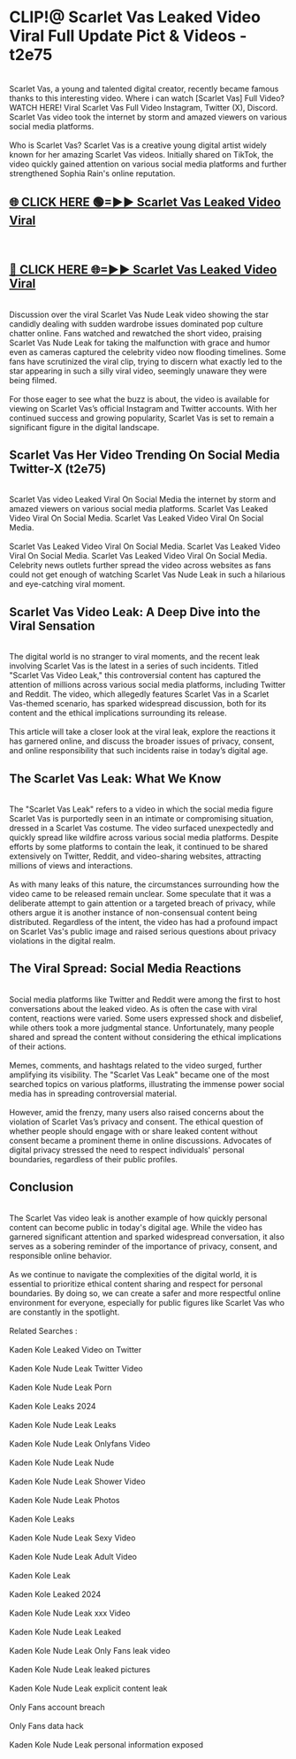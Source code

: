 # CLIP!@ Scarlet Vas Leaked Video Viral Full Update Pict & Videos - t2e75
<br>
Scarlet Vas, a young and talented digital creator, recently became famous thanks to this interesting video. Where i can watch [Scarlet Vas] Full Video? WATCH HERE! Viral Scarlet Vas Full Video Instagram, Twitter (X), Discord. Scarlet Vas video took the internet by storm and amazed viewers on various social media platforms.
<br><br>
Who is Scarlet Vas? Scarlet Vas is a creative young digital artist widely known for her amazing Scarlet Vas videos. Initially shared on TikTok, the video quickly gained attention on various social media platforms and further strengthened Sophia Rain's online reputation.
<br>
<h2><a href="https://bestclip.site?title=Scarlet_Vas">🌐 CLICK HERE 🟢=►► Scarlet Vas Leaked Video Viral</a></h2>
<br>
<h2><a href="https://bestclip.site?title=Scarlet_Vas">🔴 CLICK HERE 🌐=►► Scarlet Vas Leaked Video Viral</a></h2>
<br>
Discussion over the viral Scarlet Vas Nude Leak video showing the star candidly dealing with sudden wardrobe issues dominated pop culture chatter online. Fans watched and rewatched the short video, praising Scarlet Vas Nude Leak for taking the malfunction with grace and humor even as cameras captured the celebrity video now flooding timelines. Some fans have scrutinized the viral clip, trying to discern what exactly led to the star appearing in such a silly viral video, seemingly unaware they were being filmed.
<br><br>
For those eager to see what the buzz is about, the video is available for viewing on Scarlet Vas’s official Instagram and Twitter accounts. With her continued success and growing popularity, Scarlet Vas is set to remain a significant figure in the digital landscape.
<br>
<h2>Scarlet Vas Her Video Trending On Social Media Twitter-X (t2e75)</h2>
<br>
Scarlet Vas video Leaked Viral On Social Media the internet by storm and amazed viewers on various social media platforms. Scarlet Vas Leaked Video Viral On Social Media. Scarlet Vas Leaked Video Viral On Social Media.
<br><br>
Scarlet Vas Leaked Video Viral On Social Media. Scarlet Vas Leaked Video Viral On Social Media. Scarlet Vas Leaked Video Viral On Social Media. Celebrity news outlets further spread the video across websites as fans could not get enough of watching Scarlet Vas Nude Leak in such a hilarious and eye-catching viral moment.
<br>
<h2>Scarlet Vas Video Leak: A Deep Dive into the Viral Sensation</h2>
<br>
The digital world is no stranger to viral moments, and the recent leak involving Scarlet Vas is the latest in a series of such incidents. Titled "Scarlet Vas Video Leak," this controversial content has captured the attention of millions across various social media platforms, including Twitter and Reddit. The video, which allegedly features Scarlet Vas in a Scarlet Vas-themed scenario, has sparked widespread discussion, both for its content and the ethical implications surrounding its release.
<br><br>
This article will take a closer look at the viral leak, explore the reactions it has garnered online, and discuss the broader issues of privacy, consent, and online responsibility that such incidents raise in today’s digital age.
<br>
<h2>The Scarlet Vas Leak: What We Know</h2>
<br>
The "Scarlet Vas Leak" refers to a video in which the social media figure Scarlet Vas is purportedly seen in an intimate or compromising situation, dressed in a Scarlet Vas costume. The video surfaced unexpectedly and quickly spread like wildfire across various social media platforms. Despite efforts by some platforms to contain the leak, it continued to be shared extensively on Twitter, Reddit, and video-sharing websites, attracting millions of views and interactions.
<br><br>
As with many leaks of this nature, the circumstances surrounding how the video came to be released remain unclear. Some speculate that it was a deliberate attempt to gain attention or a targeted breach of privacy, while others argue it is another instance of non-consensual content being distributed. Regardless of the intent, the video has had a profound impact on Scarlet Vas's public image and raised serious questions about privacy violations in the digital realm.
<br>
<h2>The Viral Spread: Social Media Reactions</h2>
<br>
Social media platforms like Twitter and Reddit were among the first to host conversations about the leaked video. As is often the case with viral content, reactions were varied. Some users expressed shock and disbelief, while others took a more judgmental stance. Unfortunately, many people shared and spread the content without considering the ethical implications of their actions.
<br><br>
Memes, comments, and hashtags related to the video surged, further amplifying its visibility. The "Scarlet Vas Leak" became one of the most searched topics on various platforms, illustrating the immense power social media has in spreading controversial material.
<br><br>
However, amid the frenzy, many users also raised concerns about the violation of Scarlet Vas’s privacy and consent. The ethical question of whether people should engage with or share leaked content without consent became a prominent theme in online discussions. Advocates of digital privacy stressed the need to respect individuals' personal boundaries, regardless of their public profiles.
<br>
<h2>Conclusion</h2>
<br>
The Scarlet Vas video leak is another example of how quickly personal content can become public in today's digital age. While the video has garnered significant attention and sparked widespread conversation, it also serves as a sobering reminder of the importance of privacy, consent, and responsible online behavior.
<br><br>
As we continue to navigate the complexities of the digital world, it is essential to prioritize ethical content sharing and respect for personal boundaries. By doing so, we can create a safer and more respectful online environment for everyone, especially for public figures like Scarlet Vas who are constantly in the spotlight.
<br><br>
Related Searches :
<br><br>
Kaden Kole Leaked Video on Twitter
<br><br>
Kaden Kole Nude Leak Twitter Video
<br><br>
Kaden Kole Nude Leak Porn
<br><br>
Kaden Kole Leaks 2024
<br><br>
Kaden Kole Nude Leak Leaks
<br><br>
Kaden Kole Nude Leak Onlyfans Video
<br><br>
Kaden Kole Nude Leak Nude
<br><br>
Kaden Kole Nude Leak Shower Video
<br><br>
Kaden Kole Nude Leak Photos
<br><br>
Kaden Kole Leaks
<br><br>
Kaden Kole Nude Leak Sexy Video
<br><br>
Kaden Kole Nude Leak Adult Video
<br><br>
Kaden Kole Leak
<br><br>
Kaden Kole Leaked 2024
<br><br>
Kaden Kole Nude Leak xxx Video
<br><br>
Kaden Kole Nude Leak Leaked
<br><br>
Kaden Kole Nude Leak Only Fans leak video
<br><br>
Kaden Kole Nude Leak leaked pictures
<br><br>
Kaden Kole Nude Leak explicit content leak
<br><br>
Only Fans account breach
<br><br>
Only Fans data hack
<br><br>
Kaden Kole Nude Leak personal information exposed